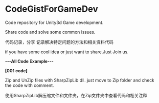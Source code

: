 # CodeGistForGameDev
Code repository for Unity3d Game development.

Share code and solve some common issues.

代码记录，分享
记录解决特定问题的方法和相关资料代码

if you have some cool idea or just want to share.Just Join us.


**---All Code Example---**

**[001 code]**

Zip and UnZip files with SharpZipLib dll. just move to Zip folder and check the code with comment.

使用SharpZipLib解压缩文件和文件夹，在Zip文件夹中查看代码和相关注释

